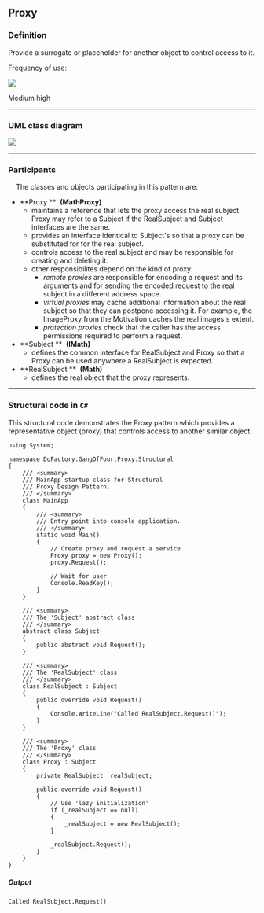 Proxy
------

### Definition

Provide a surrogate or placeholder for another object to control access to it.

Frequency of use:

![](https://www.dofactory.com/images/use_medium_high.gif)

Medium high

* * * * *

### UML class diagram

![](https://www.dofactory.com/images/diagrams/net/proxy.gif)

* * * * *

### Participants

    The classes and objects participating in this pattern are:

-   **Proxy **  **(MathProxy)**
    -   maintains a reference that lets the proxy access the real subject. Proxy may refer to a Subject if the RealSubject and Subject interfaces are the same.
    -   provides an interface identical to Subject's so that a proxy can be substituted for for the real subject.
    -   controls access to the real subject and may be responsible for creating and deleting it.
    -   other responsibilites depend on the kind of proxy:
        -   *remote proxies* are responsible for encoding a request and its arguments and for sending the encoded request to the real subject in a different address space.
        -   *virtual proxies* may cache additional information about the real subject so that they can postpone accessing it. For example, the ImageProxy from the Motivation caches the real images's extent.
        -   *protection proxies* check that the caller has the access permissions required to perform a request.
-   **Subject **  **(IMath)**
    -   defines the common interface for RealSubject and Proxy so that a Proxy can be used anywhere a RealSubject is expected.
-   **RealSubject **  **(Math)**
    -   defines the real object that the proxy represents.

* * * * *

### Structural code in `C#`

This structural code demonstrates the Proxy pattern which provides a representative object (proxy) that controls access to another similar object.

    using System;
    
    namespace DoFactory.GangOfFour.Proxy.Structural
    {
        /// <summary>
        /// MainApp startup class for Structural
        /// Proxy Design Pattern.
        /// </summary>
        class MainApp
        {
            /// <summary>
            /// Entry point into console application.
            /// </summary>
            static void Main()
            {
                // Create proxy and request a service
                Proxy proxy = new Proxy();
                proxy.Request();
    
                // Wait for user
                Console.ReadKey();
            }
        }
    
        /// <summary>
        /// The 'Subject' abstract class
        /// </summary>
        abstract class Subject
        {
            public abstract void Request();
        }
    
        /// <summary>
        /// The 'RealSubject' class
        /// </summary>
        class RealSubject : Subject
        {
            public override void Request()
            {
                Console.WriteLine("Called RealSubject.Request()");
            }
        }
    
        /// <summary>
        /// The 'Proxy' class
        /// </summary>
        class Proxy : Subject
        {
            private RealSubject _realSubject;
    
            public override void Request()
            {
                // Use 'lazy initialization'
                if (_realSubject == null)
                {
                    _realSubject = new RealSubject();
                }
    
                _realSubject.Request();
            }
        }
    }

##### Output

    Called RealSubject.Request()